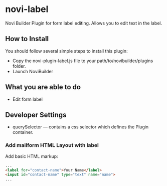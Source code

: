 # novi-label
Novi Builder Plugin for form label editing.
Allows you to edit text in the label.

## How to Install
You should follow several simple steps to install this plugin:
* Copy the novi-plugin-label.js file to your path/to/novibuilder/plugins folder.
* Launch NoviBuilder

## What you are able to do
* Edit form label

## Developer Settings
* querySelector — contains a css selector which defines the Plugin container.

### Add mailform HTML Layout with label
Add basic HTML markup:
```html
...
<label for="contact-name">Your Name</label>
<input id="contact-name" type="text" name="name">
...

```
